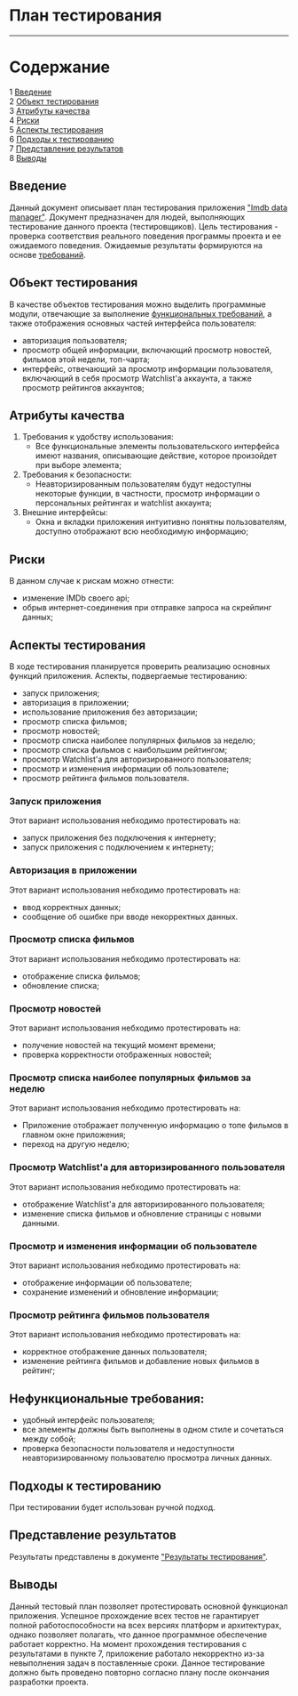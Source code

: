 # План тестирования
---

# Содержание
1 [Введение](#introduction)  
2 [Объект тестирования](#items)  
3 [Атрибуты качества](#quality)  
4 [Риски](#risk)  
5 [Аспекты тестирования](#features)  
6 [Подходы к тестированию](#approach)  
7 [Представление результатов](#pass)  
8 [Выводы](#conclusion)

<a name="introduction"/>

## Введение

Данный документ описывает план тестирования приложения ["Imdb data manager"](https://github.com/So-Sad/imdb-data-manager).
Документ предназначен для людей, выполняющих тестирование данного проекта (тестировщиков).
Цель тестирования - проверка соответствия реального поведения программы проекта и ее ожидаемого поведения. 
Ожидаемые результаты формируются на основе [требований](https://github.com/So-Sad/imdb-data-manager/blob/master/Documentation/Requirements/Project%20Plan.md).

<a name="items"/>

## Объект тестирования

В качестве объектов тестирования можно выделить программные модули, отвечающие за выполнение
[функциональных требований](https://github.com/So-Sad/imdb-data-manager/blob/master/Documentation/Requirements/Project%20Plan.md#functional_requirements),
а также отображения основных частей интерфейса пользователя:
* авторизация пользователя;
* просмотр общей информации, включающий просмотр новостей, фильмов этой недели, топ-чарта;
* интерфейс, отвечающий за просмотр информации пользователя, включающий в себя просмотр Watchlist'a аккаунта, 
а также просмотр рейтингов аккаунтов;

<a name="quality"/>

## Атрибуты качества

1. Требования к удобству использования:
    - Все функциональные элементы пользовательского интерфейса имеют названия, описывающие действие, 
    которое произойдет при выборе элемента;
2. Требования к безопасности:
    - Неавторизированным пользователям будут недоступны некоторые функции,
     в частности, просмотр информации о персональных рейтингах и watchlist аккаунта;
3. Внешние интерфейсы:
   - Окна и вкладки приложения интуитивно понятны пользователям, доступно отображают всю необходимую информацию;

<a name="risk"/>

## Риски

В данном случае к рискам можно отнести:
* изменение IMDb своего api;
* обрыв интернет-соединения при отправке запроса на скрейпинг данных;

<a name="features"/>

## Аспекты тестирования

В ходе тестирования планируется проверить реализацию основных функций приложения. Аспекты, подвергаемые тестированию: 
* запуск приложения;
* авторизация в приложении;
* использование приложения без авторизации;
* просмотр списка фильмов;
* просмотр новостей;
* просмотр списка наиболее популярных фильмов за неделю;
* просмотр списка фильмов с наибольшим рейтингом;
* просмотр Watchlist'a для авторизированного пользователя;
* просмотр и изменения информации об пользователе;
* просмотр рейтинга фильмов пользователя.

### Запуск приложения
Этот вариант использования небходимо протестировать на:
* запуск приложения без подключения к интернету;
* запуск приложения с подключением к интернету;

### Авторизация в приложении
Этот вариант использования небходимо протестировать на:
* ввод корректных данных;
* сообщение об ошибке при вводе некорректных данных.

### Просмотр списка фильмов
Этот вариант использования небходимо протестировать на:
* отображение списка фильмов;
* обновление списка;

### Просмотр новостей
Этот вариант использования небходимо протестировать на:
* получение новостей на текущий момент времени;
* проверка корректности отображенных новостей;

### Просмотр списка наиболее популярных фильмов за неделю
Этот вариант использования небходимо протестировать на:
* Приложение отображает полученную информацию о топе фильмов в главном окне приложения;
* переход на другую неделю;

### Просмотр Watchlist'a для авторизированного пользователя
Этот вариант использования небходимо протестировать на:
* отображение Watchlist'a для авторизированного пользователя;
* изменение списка фильмов и обновление страницы с новыми данными.

### Просмотр и изменения информации об пользователе
Этот вариант использования небходимо протестировать на:
* отображение информации об пользователе;
* сохранение изменений и обновление информации;

### Просмотр рейтинга фильмов пользователя
Этот вариант использования небходимо протестировать на:
* корректное отображение данных пользователя;
* изменение рейтинга фильмов и добавление новых фильмов в рейтинг;


## Нефункциональные требования:
* удобный интерфейс пользователя;
* все элементы должны быть выполнены в одном стиле и сочетаться между собой;
* проверка безопасности пользователя и недоступности неавторизированному пользователю просмотра личных данных.

<a name="approach"/>

## Подходы к тестированию

При тестировании будет использован ручной подход.

<a name="pass"/>

## Представление результатов

Результаты представлены  в документе ["Результаты тестирования"](https://github.com/RSlabodchikov/CandyShop/blob/master/Testing/TestResults.md).

<a name="conclusion"/>

## Выводы

Данный тестовый план позволяет протестировать основной функционал приложения. Успешное прохождение всех тестов не гарантирует полной 
работоспособности на всех версиях платформ и архитектурах, однако позволяет полагать, что данное программное обеспечение работает корректно.
На момент прохождения тестирования с результатами в пункте 7, приложение работало некорректно из-за невыполнения задач в поставленные сроки. 
Данное тестирование должно быть проведено повторно согласно плану после окончания разработки проекта.
